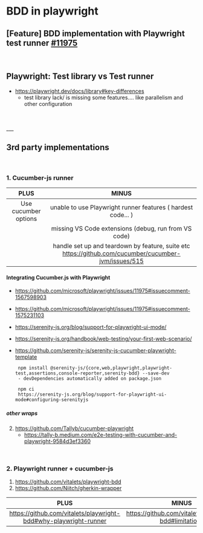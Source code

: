 
# BDD in playwright


## [Feature] BDD implementation with Playwright test runner [#11975](https://github.com/microsoft/playwright/issues/11975)
<br />

## Playwright: Test library vs Test runner
 - https://playwright.dev/docs/library#key-differences
    - test library lack/ is missing some features.... like parallelism and other configuration
<br />
<br />
___

## 3rd party implementations
<br />

### 1. Cucumber-js runner

| PLUS  | MINUS |
| :---: |:---: |
| Use cucumber options | unable to use Playwright runner features ( hardest code... ) |
|| missing VS Code extensions (debug, run from VS code)|
|| handle set up and teardown by feature, suite etc https://github.com/cucumber/cucumber-jvm/issues/515 |

#### Integrating Cucumber.js with Playwright
- https://github.com/microsoft/playwright/issues/11975#issuecomment-1567598903
- https://github.com/microsoft/playwright/issues/11975#issuecomment-1575231103
 - https://serenity-js.org/blog/support-for-playwright-ui-mode/
 - https://serenity-js.org/handbook/web-testing/your-first-web-scenario/
 - https://github.com/serenity-js/serenity-js-cucumber-playwright-template

        npm install @serenity-js/{core,web,playwright,playwright-test,assertions,console-reporter,serenity-bdd} --save-dev
        - devDependencies automatically added on package.json

        npm ci
        https://serenity-js.org/blog/support-for-playwright-ui-mode#configuring-serenityjs


##### other wraps
 2. https://github.com/Tallyb/cucumber-playwright
    * https://tally-b.medium.com/e2e-testing-with-cucumber-and-playwright-9584d3ef3360
<br />

### 2. Playwright runner + cucumber-js
 1. https://github.com/vitalets/playwright-bdd
 2. https://github.com/Niitch/gherkin-wrapper

| PLUS  | MINUS |
| :---: |:---: |
| https://github.com/vitalets/playwright-bdd#why-playwright-runner | https://github.com/vitalets/playwright-bdd#limitations|
